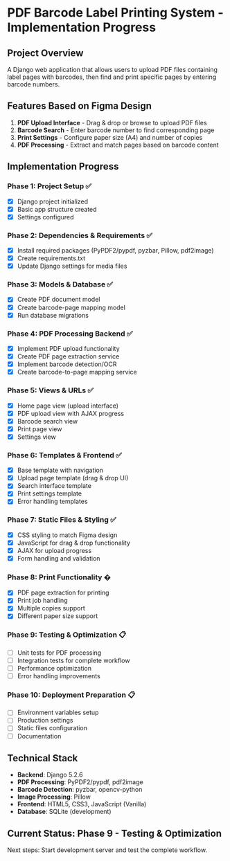 # PDF Barcode Label Printing System - Implementation Progress

## Project Overview
A Django web application that allows users to upload PDF files containing label pages with barcodes, then find and print specific pages by entering barcode numbers.

## Features Based on Figma Design
1. **PDF Upload Interface** - Drag & drop or browse to upload PDF files
2. **Barcode Search** - Enter barcode number to find corresponding page
3. **Print Settings** - Configure paper size (A4) and number of copies
4. **PDF Processing** - Extract and match pages based on barcode content

## Implementation Progress

### Phase 1: Project Setup ✅
- [x] Django project initialized
- [x] Basic app structure created
- [x] Settings configured

### Phase 2: Dependencies & Requirements ✅
- [x] Install required packages (PyPDF2/pypdf, pyzbar, Pillow, pdf2image)
- [x] Create requirements.txt
- [x] Update Django settings for media files

### Phase 3: Models & Database ✅
- [x] Create PDF document model
- [x] Create barcode-page mapping model
- [x] Run database migrations

### Phase 4: PDF Processing Backend ✅
- [x] Implement PDF upload functionality
- [x] Create PDF page extraction service
- [x] Implement barcode detection/OCR
- [x] Create barcode-to-page mapping service

### Phase 5: Views & URLs ✅
- [x] Home page view (upload interface)
- [x] PDF upload view with AJAX progress
- [x] Barcode search view
- [x] Print page view
- [x] Settings view

### Phase 6: Templates & Frontend ✅
- [x] Base template with navigation
- [x] Upload page template (drag & drop UI)
- [x] Search interface template
- [x] Print settings template
- [x] Error handling templates

### Phase 7: Static Files & Styling ✅
- [x] CSS styling to match Figma design
- [x] JavaScript for drag & drop functionality
- [x] AJAX for upload progress
- [x] Form handling and validation

### Phase 8: Print Functionality �
- [x] PDF page extraction for printing
- [x] Print job handling
- [x] Multiple copies support
- [x] Different paper size support

### Phase 9: Testing & Optimization 📋
- [ ] Unit tests for PDF processing
- [ ] Integration tests for complete workflow
- [ ] Performance optimization
- [ ] Error handling improvements

### Phase 10: Deployment Preparation 📋
- [ ] Environment variables setup
- [ ] Production settings
- [ ] Static files configuration
- [ ] Documentation

## Technical Stack
- **Backend**: Django 5.2.6
- **PDF Processing**: PyPDF2/pypdf, pdf2image
- **Barcode Detection**: pyzbar, opencv-python
- **Image Processing**: Pillow
- **Frontend**: HTML5, CSS3, JavaScript (Vanilla)
- **Database**: SQLite (development)

## Current Status: Phase 9 - Testing & Optimization
Next steps: Start development server and test the complete workflow.
